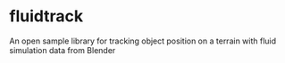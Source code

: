 # fluidtrack
An open sample library for tracking object position on a terrain with fluid simulation data from Blender
